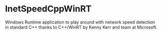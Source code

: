 # InetSpeedCppWinRT
Windows Runtime application to play around with network speed detection in standard C++ thanks to C++/WinRT by Kenny Kerr and team at Microsoft.
